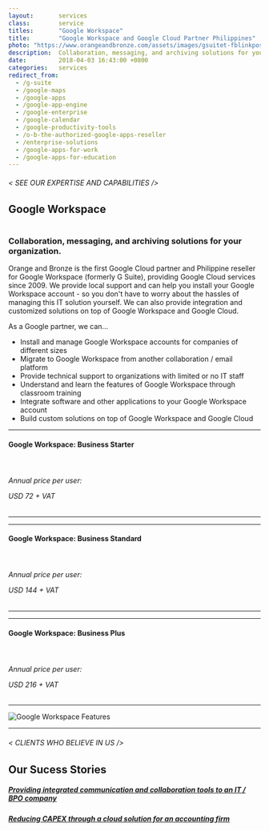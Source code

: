```yaml
---
layout:       services
class:        service
titles:       "Google Workspace"
title:        "Google Workspace and Google Cloud Partner Philippines"
photo: "https://www.orangeandbronze.com/assets/images/gsuitet-fblinkpost-photo.png"
description:  Collaboration, messaging, and archiving solutions for your organization.
date:         2018-04-03 16:43:00 +0800
categories:   services
redirect_from:
  - /g-suite
  - /google-maps
  - /google-apps
  - /google-app-engine
  - /google-enterprise
  - /google-calendar
  - /google-productivity-tools
  - /o-b-the-authorized-google-apps-reseller
  - /enterprise-solutions
  - /google-apps-for-work
  - /google-apps-for-education
---
```


<div id="serviceContent3" class="section-content">
  <div class="section-title">
    <H6>
      &lt; SEE OUR EXPERTISE AND CAPABILITIES /&gt;
    </H6>
    <H2>Google Workspace</H2>
    <img class="bg" src="{{ "assets/images/title-services.png" | relative_url }}" alt="" />
  </div>
  <div class="row">
    <div class="col">
      <H3>Collaboration, messaging, and archiving solutions for your organization.</H3>
      <p>
        Orange and Bronze is the first Google Cloud partner and Philippine reseller for Google Workspace (formerly G Suite), providing Google Cloud services since 2009. We provide local support and can help you install your Google Workspace account - so you don't have to worry about the hassles of managing this IT solution yourself. We can also provide integration and customized solutions on top of Google Workspace and Google Cloud.
      </p>
    <p>As a Google partner, we can...</p>
      <ul>
        <li>
           Install and manage Google Workspace accounts for companies of different sizes
        </li>
        <li>
             Migrate to Google Workspace from another collaboration / email platform
        </li>
        <li>
             Provide technical support to organizations with limited or no IT staff
        </li>
        <li>
             Understand and learn the features of Google Workspace through classroom training
        </li>
        <li>
             Integrate software and other applications to your Google Workspace account
        </li>
        <li>Build custom solutions on top of Google Workspace and Google Cloud</li>
      </ul>
      <div class="row">
      <div class="col-6 col-sm-6 col-md-6 col-lg-3">
            <hr>
              <h4><span>Google Workspace: Business Starter</span></h4><br>
              <h6>Annual price per user:<p>USD 72 + VAT</p></h6>
            <hr>
      </div>
      <div class="col-6 col-sm-6 col-md-6 col-lg-3">
            <hr>
              <h4><span>Google Workspace: Business Standard</span></h4><br>
              <h6>Annual price per user:<p>USD 144 + VAT</p></h6>
            <hr>
      </div>
      <div class="col-6 col-sm-6 col-md-6 col-lg-3">
            <hr>
              <h4><span>Google Workspace: Business Plus</span></h4><br>
              <h6>Annual price per user:<p>USD 216 + VAT</p></h6>
            <hr>
      </div>
  </div>
      <div>
        <img src="{{ "assets/images/img-gsuite.jpg" | relative_url }}" alt="Google Workspace Features" class="img-fluid m30" />
      </div>
    </div>
  </div>
  </div>
<hr>
  <div class="section-title">
    <h6> < CLIENTS WHO BELIEVE IN US /> </h6>
    <h2>Our Sucess Stories</h2>
  </div>
  <div class="container">
    <div class="row">
        <div class="col-12 col-sm-6 casestudy-btncontainer -left">
          <a href="/works/providing-integrated-communication/" class="casestudy-button">
            <div class="casestudy-content -left">
              <h5 class="title">Providing integrated communication and collaboration tools to an IT / BPO company</h5>
            </div>
          </a>
        </div>
        <div class="col-12 col-sm-6 casestudy-btncontainer -right">
          <a href="/works/reducing-capex/" class="casestudy-button">
            <div class="casestudy-content -right">
              <h5 class="title">Reducing CAPEX through a cloud solution for an accounting firm</h5>
            </div>
          </a>
        </div>
    </div>
</div>

